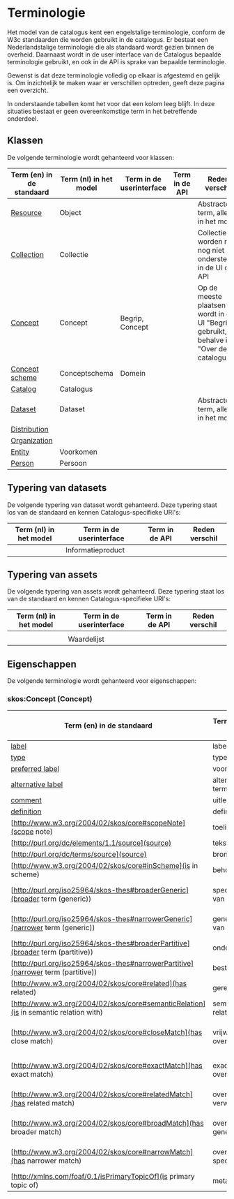# Terminologie

Het model van de catalogus kent een engelstalige terminologie, conform de W3c standaarden die worden gebruikt in de catalogus. Er bestaat een Nederlandstalige terminologie die als standaard wordt gezien binnen de overheid. Daarnaast wordt in de user interface van de Catalogus bepaalde terminologie gebruikt, en ook in de API is sprake van bepaalde terminologie.

Gewenst is dat deze terminologie volledig op elkaar is afgestemd en gelijk is. Om inzichtelijk te maken waar er verschillen optreden, geeft deze pagina een overzicht.

In onderstaande tabellen komt het voor dat een kolom leeg blijft. In deze situaties bestaat er geen overeenkomstige term in het betreffende onderdeel.

## Klassen

De volgende terminologie wordt gehanteerd voor klassen:

|Term (en) in de standaard|Term (nl) in het model|Term in de userinterface|Term in de API|Reden verschil|
|-------------------------|----------------------|------------------------|--------------|--------------|
| [Resource](http://www.w3.org/2000/01/rdf-schema#Resource) | Object | | | Abstracte term, alleen in het model |
| [Collection](http://www.w3.org/2004/02/skos/core#Collection) | Collectie | | | Collecties worden nu nog niet ondersteund in de UI of API |
| [Concept](http://www.w3.org/2004/02/skos/core#Concept) | Concept | Begrip, Concept | | Op de meeste plaatsen wordt in de UI "Begrip" gebruikt, behalve in "Over de catalogus" |
| [Concept scheme](http://www.w3.org/2004/02/skos/core#ConceptScheme) | Conceptschema | Domein | |
| [Catalog](http://www.w3.org/ns/dcat#Catalog) | Catalogus | | | |
| [Dataset](http://www.w3.org/ns/dcat#Dataset) | Dataset | | | Abstracte term, alleen in het model |
| [Distribution](http://www.w3.org/ns/dcat#Distribution) | | | |
| [Organization](http://www.w3.org/ns/org#Organization) | | | |
| [Entity](http://www.w3.org/ns/prov#Entity) | Voorkomen | | |
| [Person](http://www.w3.org/ns/prov#Person) | Persoon | | |

## Typering van datasets

De volgende typering van dataset wordt gehanteerd. Deze typering staat los van de standaard en kennen Catalogus-specifieke URI's:

|Term (nl) in het model|Term in de userinterface|Term in de API|Reden verschil|
|----------------------|------------------------|--------------|--------------|
| [](Informatieproduct)|Informatieproduct| | |

## Typering van assets

De volgende typering van assets wordt gehanteerd. Deze typering staat los van de standaard en kennen Catalogus-specifieke URI's:

|Term (nl) in het model|Term in de userinterface|Term in de API|Reden verschil|
|----------------------|------------------------|--------------|--------------|
| [](Conceptschema) | | | |
| [](Waardelijst) | Waardelijst | | |

## Eigenschappen

De volgende terminologie wordt gehanteerd voor eigenschappen:

### skos:Concept (Concept)

|Term (en) in de standaard|Term (nl) in het model|Term in de userinterface|Term in de API|Reden verschil|
|-------------------------|----------------------|------------------------|--------------|--------------|
| [label](http://www.w3.org/2000/01/rdf-schema#label) | label | Label | | |
| [type](http://www.w3.org/1999/02/22-rdf-syntax-ns#type) | type | Type | | |
| [preferred label](http://www.w3.org/2004/02/skos/core#prefLabel) | voorkeursterm | Term | | |
| [alternative label](http://www.w3.org/2004/02/skos/core#altLabel) | alternatieve term | Synoniemen | | |
| [comment](http://www.w3.org/2000/01/rdf-schema#comment) | uitleg | Uitleg | | |
| [definition](http://www.w3.org/2004/02/skos/core#definition) | definitie | Definitie | | |
| [http://www.w3.org/2004/02/skos/core#scopeNote](scope note) | toelichting | Toelichting | | |
| [http://purl.org/dc/elements/1.1/source](source) | tekstbron | Tekstbron | | |
| [http://purl.org/dc/terms/source](source) | bron | Bron | | |
| [http://www.w3.org/2004/02/skos/core#inScheme](is in scheme) | behoort tot | Domein | | |
| [http://purl.org/iso25964/skos-thes#broaderGeneric](broader term (generic)) | specialisatie van | Is specialisatie van | | |
| [http://purl.org/iso25964/skos-thes#narrowerGeneric](narrower term (generic)) | generalisatie van | Is generalisatie van | | |
| [http://purl.org/iso25964/skos-thes#broaderPartitive](broader term (partitive)) | onderdeel van | Is onderdeel van | | |
| [http://purl.org/iso25964/skos-thes#narrowerPartitive](narrower term (partitive)) | bestaat uit | Bestaat uit | | |
| [http://www.w3.org/2004/02/skos/core#related](has related) | gerelateerd | Gerelateerd | | |
| [http://www.w3.org/2004/02/skos/core#semanticRelation](is in semantic relation with) | semantische relatie | heeft betrekking op | | |
| [http://www.w3.org/2004/02/skos/core#closeMatch](has close match) | vrijwel overeenkomstig | Is ongeveer hetzelfde als (extern concept) | | |
| [http://www.w3.org/2004/02/skos/core#exactMatch](has exact match) | exact overeenkomstig | is hetzelfde als (extern concept) | | |
| [http://www.w3.org/2004/02/skos/core#relatedMatch](has related match) | overeenkomstig verwant | zie ook (extern concept) | | |
| [http://www.w3.org/2004/02/skos/core#broadMatch](has broader match) | overeenkomstig generieker | is breder dan (extern concept) | | |
| [http://www.w3.org/2004/02/skos/core#narrowMatch](has narrower match) | overeenkomstig specifieker | Is enger dan (in ander schema) | | |
| [http://xmlns.com/foaf/0.1/isPrimaryTopicOf](is primary topic of) | metadata | Metadata | | |
